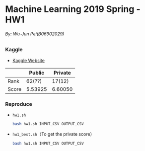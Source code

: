 # Machine Learning 2019 Spring - HW1

###### By: Wu-Jun Pei(B06902029)

### Kaggle

-   [Kaggle Website](https://www.kaggle.com/c/ml2019spring-hw1)

|       | Public  | Private |
| ----- | ------- | ------- |
| Rank  | 62(??)  | 17(12)  |
| Score | 5.53925 | 6.60050 |

### Reproduce

-   `hw1.sh`

    ```bash
    bash hw1.sh INPUT_CSV OUTPUT_CSV
    ```

-   `hw1_best.sh`（To get the private score）

    ```bash
    bash hw1.sh INPUT_CSV OUTPUT_CSV
    ```


